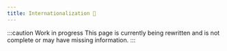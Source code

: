 ```yaml
---
title: Internationalization 🚧
---
```


:::caution Work in progress
This page is currently being rewritten and is not complete or may have missing information.
:::
